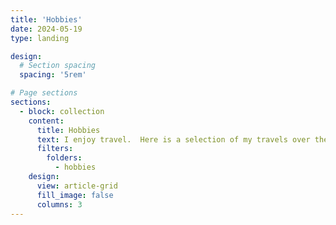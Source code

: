```yaml
---
title: 'Hobbies'
date: 2024-05-19
type: landing

design:
  # Section spacing
  spacing: '5rem'

# Page sections
sections:
  - block: collection
    content:
      title: Hobbies
      text: I enjoy travel.  Here is a selection of my travels over the years.
      filters:
        folders:
          - hobbies
    design:
      view: article-grid
      fill_image: false
      columns: 3
---
```

